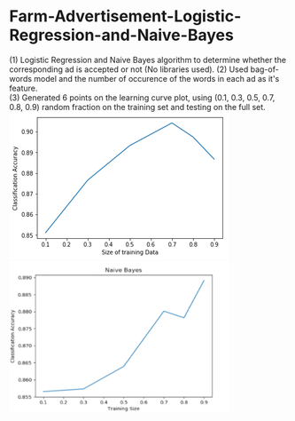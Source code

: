 # Farm-Advertisement-Logistic-Regression-and-Naive-Bayes  
(1) Logistic Regression and Naive Bayes algorithm to determine whether the corresponding ad is accepted or not (No libraries used). 
(2) Used bag-of-words model and the number of occurence of the words in each ad as it's feature.  
(3) Generated 6 points on the learning curve plot, using (0.1, 0.3, 0.5, 0.7, 0.8, 0.9) random fraction on the training set and testing on the full set.  
![Alt text](https://github.com/AbhishekNagaraj1/Farm-Advertisement-Logistic-Regression-and-Naive-Bayes/blob/master/LR%20Plot.png) 
![Alt text](https://github.com/AbhishekNagaraj1/Farm-Advertisement-Logistic-Regression-and-Naive-Bayes/blob/master/Naive%20Bayes%20Plot.png)  
